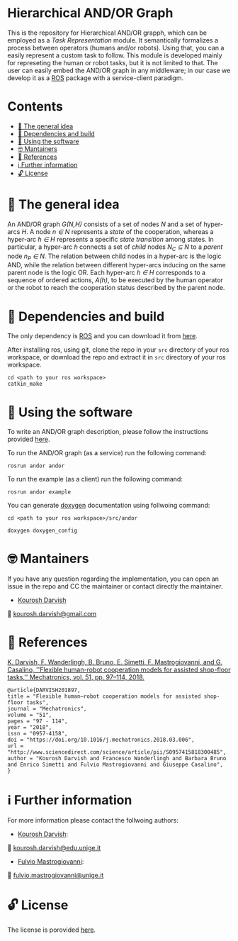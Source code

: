 # Hierarchical AND/OR Graph

This is the repository for Hierarchical AND/OR grapph, which can be employed as a *Task Representation* module.
It semantically formalizes a process between operators (humans and/or robots).
Using that, you can a easily represent a custom task to follow.
This module is developed mainly for represeting the human or robot tasks, but it is not limited to that. The user can easily embed the AND/OR graph in any middleware; in our case we develop it as a [ROS](http://www.ros.org/) package with a service-client paradigm.

# Contents
 - [:orange_book: The general idea](#orange_book-the-general-idea)
 - [:hammer: Dependencies and build](#hammer-dependencies-and-build)
 - [:running: Using the software](#running-using-the-software)
 - [:nerd_face: Mantainers](#nerd_face-mantainers)
 - [:page_facing_up: References](#page_facing_up-references)
 - [:information_source: Further information](information-source-further-information)
 - [:unlock: License](#unlock-license)
 
# :orange_book: The general idea

An AND/OR graph *G(N,H)* consists of a set of nodes *N* and a set of hyper-arcs *H*. A node *n ∈ N* represents a *state* of the cooperation, whereas a hyper-arc *h ∈ H* represents a specific *state transition* among states. In particular, a hyper-arc *h* connects a set of *child* nodes *N<sub>C</sub> ⊆ N* to a *parent* node *n<sub>P</sub> ∈ N*. 
The relation between child nodes in a hyper-arc is the logic AND, while the relation between different hyper-arcs inducing on the same parent node is the logic OR.
Each hyper-arc *h ∈ H* corresponds to a sequence of ordered actions, *A(h)*, to be executed by the human operator or the robot to reach the cooperation status described by the parent node.


# :hammer: Dependencies and build
The only dependency is [ROS](http://www.ros.org/) and you can download it from [here](http://www.ros.org/install/).

After installing ros, using git, clone the repo in your `src` directory of your ros workspace, or download the repo and extract it in `src` directory of your ros workspace.

```
cd <path to your ros workspace>
catkin_make
```

# :running: Using the software

To write an AND/OR graph description, please follow the instructions provided [here](./docs/Instructions.md).

To run the AND/OR graph (as a service) run the following command:
```
rosrun andor andor
```
To run the example (as a client) run the following command:
```
rosrun andor example
```


You can generate [doxygen](http://www.doxygen.nl/) documentation using follwoing command:
```
cd <path to your ros workspace>/src/andor

doxygen doxygen_config
```

# :nerd_face: Mantainers
If you have any question regarding the implementation, you can open an issue in the repo and CC the maintainer or contact directly the maintainer.

* [Kourosh Darvish](https://github.com/kouroshD)

:email: kourosh.darvish@gmail.com

# :page_facing_up: References

[K. Darvish, F. Wanderlingh, B. Bruno, E. Simetti, F. Mastrogiovanni, and G. Casalino, ''Flexible human-robot cooperation models for assisted shop-floor tasks,'' Mechatronics, vol. 51, pp. 97–114, 2018.](https://www.sciencedirect.com/science/article/pii/S0957415818300485)
```
@article{DARVISH201897,
title = "Flexible human–robot cooperation models for assisted shop-floor tasks",
journal = "Mechatronics",
volume = "51",
pages = "97 - 114",
year = "2018",
issn = "0957-4158",
doi = "https://doi.org/10.1016/j.mechatronics.2018.03.006",
url = "http://www.sciencedirect.com/science/article/pii/S0957415818300485",
author = "Kourosh Darvish and Francesco Wanderlingh and Barbara Bruno and Enrico Simetti and Fulvio Mastrogiovanni and Giuseppe Casalino",
}
```
# :information_source: Further information

For more information please contact the follwoing authors:

* [Kourosh Darvish](https://github.com/kouroshD):

:email: kourosh.darvish@edu.unige.it

* [Fulvio Mastrogiovanni](https://www.dibris.unige.it/mastrogiovanni-fulvio):

:email: fulvio.mastrogiovanni@unige.it 


# :unlock: License
The license is porovided [here](./LICENSE).
